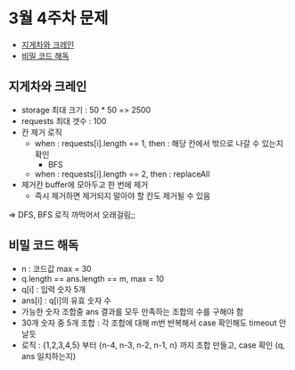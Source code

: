 # 3월 4주차 문제
- [지게차와 크레인](https://school.programmers.co.kr/learn/courses/30/lessons/388353)
- [비밀 코드 해독](https://school.programmers.co.kr/learn/courses/30/lessons/388352)


## 지게차와 크레인
- storage 최대 크기 : 50 * 50 => 2500
- requests 최대 갯수 : 100
- 칸 제거 로직
  - when : requests[i].length == 1, then : 해당 칸에서 밖으로 나갈 수 있는지 확인
    - BFS
  - when : requests[i].length == 2, then : replaceAll
- 제거칸 buffer에 모아두고 한 번에 제거
  - 즉시 제거하면 제거되지 말아야 할 칸도 제거될 수 있음

=> DFS, BFS 로직 까먹어서 오래걸림;;


## 비밀 코드 해독
- n : 코드값 max = 30
- q.length == ans.length == m, max = 10
- q[i] : 입력 숫자 5개
- ans[i] : q[i]의 유효 숫자 수
- 가능한 숫자 조합중 ans 결과를 모두 만족하는 조합의 수를 구해야 함
- 30개 숫자 중 5개 조합 : 각 조합에 대해 m번 반복해서 case 확인해도 timeout 안날듯
- 로직 : {1,2,3,4,5} 부터 {n-4, n-3, n-2, n-1, n} 까지 조합 만들고, case 확인 (q, ans 일치하는지)

